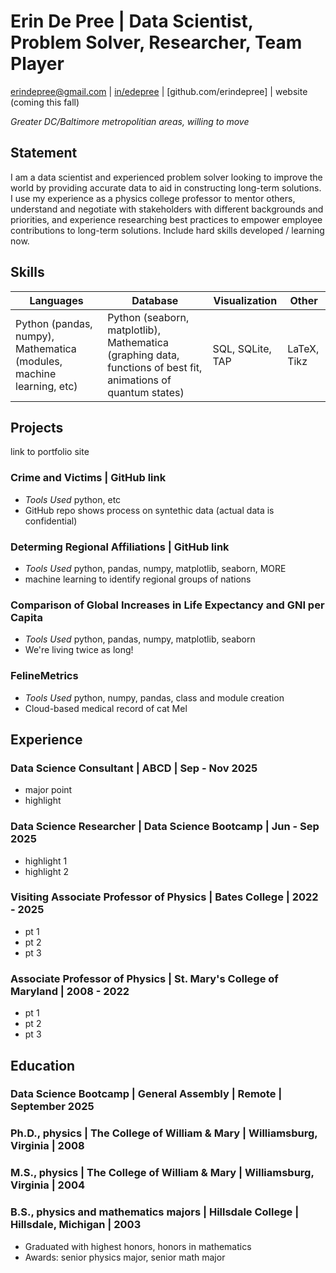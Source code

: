 # Erin De Pree  |  Data Scientist, Problem Solver, Researcher, Team Player
erindepree@gmail.com  |  [in/edepree](linkedin.com/in/edepree)  |  [github.com/erindepree] | website (coming this fall)

*Greater DC/Baltimore metropolitian areas, willing to move*

## Statement
I am a data scientist and experienced problem solver looking to improve the world by providing accurate data to aid in constructing long-term solutions.  I use my experience as a physics college professor to mentor others, understand and negotiate with stakeholders with different backgrounds and priorities, and experience researching best practices to empower employee contributions to long-term solutions.  Include hard skills developed / learning now.  

## Skills
| Languages | Database | Visualization | Other |
| --- | --- | --- | --- |
| Python (pandas, numpy), Mathematica (modules, machine learning, etc)  | Python (seaborn, matplotlib), Mathematica (graphing data, functions of best fit, animations of quantum states) | SQL, SQLite, TAP | LaTeX, Tikz |

## Projects
link to portfolio site

### Crime and Victims | GitHub link
* _Tools Used_ python, etc
* GitHub repo shows process on syntethic data (actual data is confidential)

### Determing Regional Affiliations | GitHub link
* _Tools Used_ python, pandas, numpy, matplotlib, seaborn, MORE
* machine learning to identify regional groups of nations

### Comparison of Global Increases in Life Expectancy and GNI per Capita
* _Tools Used_ python, pandas, numpy, matplotlib, seaborn
* We're living twice as long!

### FelineMetrics
* _Tools Used_ python, numpy, pandas, class and module creation
* Cloud-based medical record of cat Mel



## Experience

### Data Science Consultant | ABCD | Sep - Nov 2025
* major point
* highlight

### Data Science Researcher | Data Science Bootcamp | Jun - Sep 2025
* highlight 1
* highlight 2
  
### Visiting Associate Professor of Physics | Bates College | 2022 - 2025
* pt 1
* pt 2
* pt 3

### Associate Professor of Physics | St. Mary's College of Maryland | 2008 - 2022
* pt 1
* pt 2
* pt 3


## Education

### Data Science Bootcamp | General Assembly | Remote | September 2025

### Ph.D., physics | The College of William & Mary | Williamsburg, Virginia | 2008

### M.S., physics | The College of William & Mary | Williamsburg, Virginia | 2004

### B.S., physics and mathematics majors | Hillsdale College | Hillsdale, Michigan | 2003
* Graduated with highest honors, honors in mathematics
* Awards: senior physics major, senior math major
